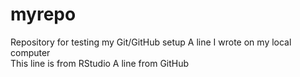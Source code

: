 # myrepo
Repository for testing my Git/GitHub setup
A line I wrote on my local computer  
This line is from RStudio
A line from GitHub
